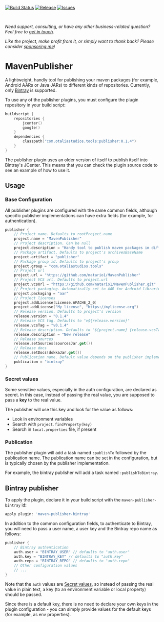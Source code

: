 [![Build Status](https://github.com/natario1/MavenPublisher/workflows/Build/badge.svg?event=push)](https://github.com/natario1/MavenPublisher/actions)
[![Release](https://img.shields.io/github/release/natario1/MavenPublisher.svg)](https://github.com/natario1/MavenPublisher/releases)
[![Issues](https://img.shields.io/github/issues-raw/natario1/MavenPublisher.svg)](https://github.com/natario1/MavenPublisher/issues)

&#10240;  <!-- Hack to add whitespace -->

*Need support, consulting, or have any other business-related question? Feel free to <a href="mailto:mat.iavarone@gmail.com">get in touch</a>.*

*Like the project, make profit from it, or simply want to thank back? Please consider [sponsoring me](https://github.com/sponsors/natario1)!*

# MavenPublisher

A lightweight, handly tool for publishing your maven packages (for example, Android AARs or Java JARs)
to different kinds of repositories. Currently, only [Bintray](https://bintray.com) is supported.

To use any of the publisher plugins, you must configure the plugin repository in your build script:

```kotlin
buildscript {
    repositories {
        jcenter()
        google()
    }
    dependencies {
        classpath("com.otaliastudios.tools:publisher:0.1.4")
    }
}
```

The publisher plugin uses an older version of itself to publish itself into Bintray's JCenter.
This means that you can check the plugin source code to see an example of how to use it.

## Usage

### Base Configuration

All publisher plugins are configured with the same common fields, although specific publisher
implementations can have extra fields (for example, for authentication).

```kotlin
publisher {
    // Project name. Defaults to rootProject.name
    project.name = "MavenPublisher"
    // Project description. Can be null
    project.description = "Handy tool to publish maven packages in different repositories."
    // Package artifact. Defaults to project's archivesBaseName
    project.artifact = "publisher"
    // Package group id. Defaults to project's group
    project.group = "com.otaliastudios.tools"
    // Project url
    project.url = "https://github.com/natario1/MavenPublisher"
    // Project VCS url. Defaults to project.url
    project.vcsUrl = "https://github.com/natario1/MavenPublisher.git"
    // Project packaging. Automatically set to AAR for Android libraries
    project.packaging = "aar"
    // Project licenses
    project.addLicense(License.APACHE_2_0)
    project.addLicense("My license", "https://mylicense.org")
    // Release version. Defaults to project's version
    release.version = "0.1.4"
    // Release VCS tag. Defaults to "v${release.version}"
    release.vcsTag = "v0.1.4"
    // Release description. Defaults to "${project.name} {release.vcsTag}"
    release.description = "New release"
    // Release sources
    release.setSources(sourcesJar.get())
    // Release docs
    release.setDocs(dokkaJar.get())
    // Publication name. Default value depends on the publisher implementation.
    publication = "bintray"
}
```

### Secret values

Some sensitive values, especially in the auth configuration, are declared as secret.
In this case, instead of passing the real value, you are supposed to pass a **key** to the real
value.

The publisher will use this key and look for the value as follows:

- Look in environment variables
- Search with `project.findProperty(key)`
- Search in `local.properties` file, if present

### Publication

The publisher plugin will add a task named `:publishTo` followed by the publication name.
The publication name can be set in the configuration, but is typically chosen by the
publisher implementation.

For example, the bintray publisher will add a task named `:publishToBintray`.

## Bintray publisher

To apply the plugin, declare it in your build script with the `maven-publisher-bintray` id:

```groovy
apply plugin: 'maven-publisher-bintray'
```

In addition to the common configuration fields, to authenticate to Bintray, you will need to pass
a user name, a user key and the Bintray repo name as follows:

```kotlin
publisher {
    // Bintray authentication
    auth.user = "BINTRAY_USER" // defaults to "auth.user"
    auth.key = "BINTRAY_KEY" // defaults to "auth.key"
    auth.repo = "BINTRAY_REPO" // defaults to "auth.repo"
    // Other configuration values
    // ...
}
```

Note that the `auth` values are [Secret values](#secret-values), so instead of passing the real
value in plain text, a key (to an environment variable or local property) should be passed.

Since there is a default key, there is no need to declare your own keys in the plugin configuration -
you can simply provide values for the default keys (for example, as env properties).
